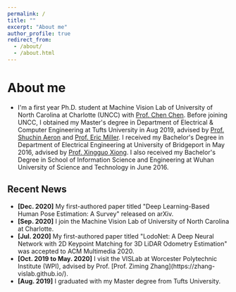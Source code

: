 ```yaml
---
permalink: /
title: ""
excerpt: "About me"
author_profile: true
redirect_from: 
  - /about/
  - /about.html
---
```

# <i class="fa fa-cog fa-spin fa-fw"></i> About me #

* I'm a first year Ph.D. student at Machine Vision Lab of University of North Carolina at Charlotte (UNCC) with [Prof. Chen Chen](https://webpages.uncc.edu/cchen62/). Before joining UNCC, I obtained my Master's degree in Department of Electrical & Computer Engineering at Tufts University in Aug 2019, advised by [Prof. Shuchin Aeron](http://www.ece.tufts.edu/~shuchin/) and [Prof. Eric Miller](https://engineering.tufts.edu/people/faculty/eric-miller). I received my Bachelor's Degree in Department of Electrical Engineering at University of Bridgeport in May 2016, advised by [Prof. Xingguo Xiong](https://www.bridgeport.edu/faculty/xingguo-michael-xiong). I also received my Bachelor's Degree in School of Information Science and Engineering at Wuhan University of Science and Technology in June 2016. 


## <i class="fa fa-fw fa-rss "></i> Recent News ##

<ul style="width: auto; height: 300px; overflow: auto">
  <li> <b>[Dec. 2020]</b> My first-authored paper titled "Deep Learning-Based Human Pose Estimation: A Survey" released on arXiv. </li>
  
  <li> <b>[Sep. 2020]</b> I join the Machine Vision Lab of University of North Carolina at Charlotte.</li>

  <li> <b>[Jul. 2020]</b> My first-authored paper titled "LodoNet: A Deep Neural Network with 2D Keypoint Matching for 3D LiDAR Odometry Estimation" was accepted to ACM Multimedia 2020.</li>

  <li> <b>[Oct. 2019 to May. 2020]</b> I visit the VISLab at Worcester Polytechnic Institute (WPI), advised by Prof. [Prof. Ziming Zhang](https://zhang-vislab.github.io/). </li>
  
  <li> <b>[Aug. 2019]</b> I graduated with my Master degree from Tufts University.</li>
 

